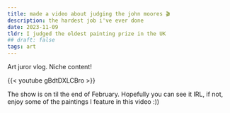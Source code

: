 ```yaml
---
title: made a video about judging the john moores 🎬
description: the hardest job i've ever done
date: 2023-11-09
tldr: I judged the oldest painting prize in the UK
## draft: false
tags: art
---
```


Art juror vlog. Niche content! 

{{< youtube gBdtDXLCBro >}}

The show is on til the end of February. Hopefully you can see it IRL, if not, enjoy some of the paintings I feature in this video :)) 